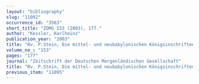 ```yaml
---
layout: "bibliography"
slug: "11092"
occurrence_id: "3563"
short_title: "ZDMG 153 (2003), 177."
author: "Kessler, Karlheinz"
publication_year: "2003"
title: "Rv. P.Stein, Die mittel- und neubabylonischen Königsinschriften bis zum Ende der Assyrerherrschaft."
volume_no_: "153"
pages: "177"
journal: "Zeitschrift der Deutschen Morgenländischen Gesellschaft"
title: "Rv. P.Stein, Die mittel- und neubabylonischen Königsinschriften bis zum Ende der Assyrerherrschaft."
previous_item: "11095"
---
```

